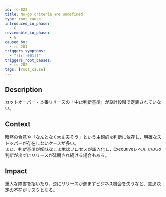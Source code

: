 ```yaml
---
id: rc-022
title: No-go criteria are undefined
type: root_cause
introduced_in_phase:
  - G
reviewable_in_phase:
  - G
caused_by:
  - rc-201
triggers_symptoms:
  - "[[rf-001]]"
triggers_root_causes:
  - rc-202
tags: [root_cause]
---
```


## Description
カットオーバー・本番リリースの「中止判断基準」が設計段階で定義されていない。

## Context
暗黙の合意や「なんとなく大丈夫そう」という主観的な判断に依存し、明確なストッパーが存在しないケースが多い。  
また、判断基準が曖昧なまま承認プロセスが属人化し、ExecutiveレベルでのGo判断が出ずにリリースが延期され続ける場合もある。

## Impact
重大な障害を招いたり、逆にリリースが進まずビジネス機会を失うなど、意思決定の不在がリスクとなる。